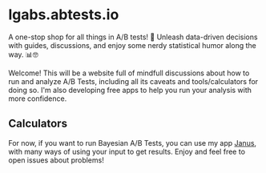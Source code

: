 # lgabs.abtests.io
A one-stop shop for all things in A/B tests! 🚀 Unleash data-driven decisions with guides, discussions, and enjoy some nerdy statistical humor along the way. 📊🤓

Welcome! This will be a website full of mindfull discussions about how to run and analyze A/B Tests, including all its caveats and tools/calculators for doing so. I'm also developing free apps to help you run your analysis with more confidence.

## Calculators
For now, if you want to run Bayesian A/B Tests, you can use my app [Janus](https://lgabs-janus-homepage-yuanqc.streamlit.app/), with many ways of using your input to get results. Enjoy and feel free to open issues about problems!
